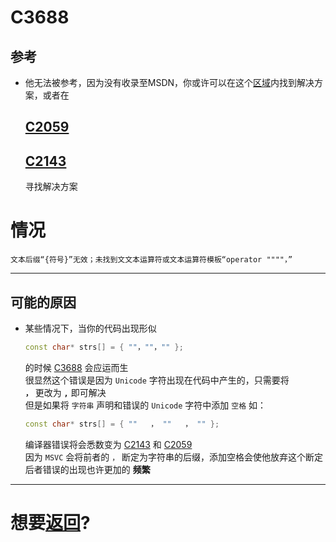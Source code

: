 # C3688

## 参考
+ 他无法被参考，因为没有收录至MSDN，你或许可以在这个[区域](https://learn.microsoft.com/zh-cn/cpp/error-messages/compiler-errors-2/compiler-errors-c3500-through-c3999?view=msvc-170)内找到解决方案，或者在   
  ## [C2059]()    
  ## [C2143](../C2143/README.md)   
  寻找解决方案

# 情况
```
文本后缀“{符号}”无效；未找到文文本运算符或文本运算符模板“operator """"，”
```
---
## 可能的原因
+ 某些情况下，当你的代码出现形似
    
    ``` c++
    const char* strs[] = { ""，""，"" };
    ```
    的时候 [C3688](#c3688) 会应运而生  
    很显然这个错误是因为 `Unicode` 字符出现在代码中产生的，只需要将   
    **`，`** 更改为 **`,`** 即可解决   
    但是如果将 `字符串` 声明和错误的 `Unicode` 字符中添加 `空格` 如：
    ``` c++
    const char* strs[] = { ""   ， ""   ， "" };
    ```
    编译器错误将会悉数变为 [C2143](../C2143/README.md) 和 [C2059]()  
    因为 `MSVC` 会将前者的 `，` 断定为字符串的后缀，添加空格会使他放弃这个断定       
    后者错误的出现也许更加的 **频繁**

---
# 想要[返回](../README.md)?